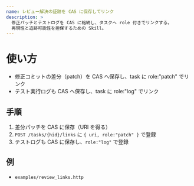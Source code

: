 ```yaml
---
name: レビュー解決の証跡を CAS に保存してリンク
description: >
  修正パッチとテストログを CAS に格納し、タスクへ role 付きでリンクする。
  再現性と追跡可能性を担保するための Skill。
---
```


# 使い方
- 修正コミットの差分（patch）を CAS へ保存し、task に role:"patch" でリンク
- テスト実行ログも CAS へ保存し、task に role:"log" でリンク

## 手順
1. 差分パッチを CAS に保存（URI を得る）
2. `POST /tasks/{hid}/links` に `{ uri, role:"patch" }` で登録
3. テストログも CAS に保存し、`role:"log"` で登録

## 例
- `examples/review_links.http`
